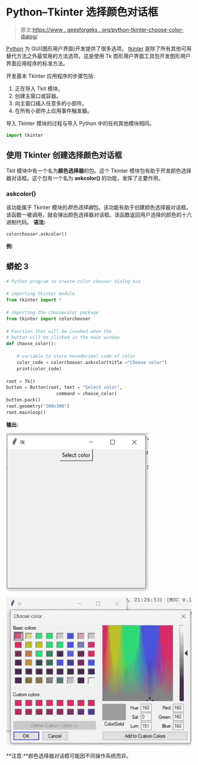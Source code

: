 # Python–Tkinter 选择颜色对话框

> 原文:[https://www . geesforgeks . org/python-tkinter-choose-color-dialog/](https://www.geeksforgeeks.org/python-tkinter-choose-color-dialog/)

[Python](https://www.geeksforgeeks.org/python-programming-language/) 为 GUI(图形用户界面)开发提供了很多选项。 [tkinter](https://www.geeksforgeeks.org/python-gui-tkinter/) 是除了所有其他可用替代方法之外最常用的方法选项。这是使用 Tk 图形用户界面工具包开发图形用户界面应用程序的标准方法。

开发基本 Tkinter 应用程序的步骤包括:

1.  正在导入 Tkit 模块。
2.  创建主窗口或容器。
3.  向主窗口插入任意多的小部件。
4.  在所有小部件上应用事件触发器。

导入 Tkinter 模块的过程与导入 Python 中的任何其他模块相同。

```py
import tkinter
```

## 使用 Tkinter 创建选择颜色对话框

Tkit 模块中有一个名为**颜色选择器**的包。这个 Tkinter 模块包有助于开发颜色选择器对话框。这个包有一个名为 **askcolor()** 的功能，发挥了主要作用。

### askcolor()

该功能属于 Tkinter 模块的*颜色选择器*包。该功能有助于创建颜色选择器对话框。该函数一被调用，就会弹出颜色选择器对话框。该函数返回用户选择的颜色的十六进制代码。
**语法:**

```py
colorchooser.askcolor()
```

**例:**

## 蟒蛇 3

```py
# Python program to create color chooser dialog box

# importing tkinter module
from tkinter import *

# importing the choosecolor package
from tkinter import colorchooser

# Function that will be invoked when the
# button will be clicked in the main window
def choose_color():

    # variable to store hexadecimal code of color
    color_code = colorchooser.askcolor(title ="Choose color")
    print(color_code)

root = Tk()
button = Button(root, text = "Select color",
                   command = choose_color)
button.pack()
root.geometry("300x300")
root.mainloop()
```

**输出:**

![output1](img/353ade9ac2ad44eb9f9d0b88793ccf73.png)

![output2](img/3c1bbcbd99d5a59c9672dd8a2c8b7d11.png)

**注意:**颜色选择器对话框可能因不同操作系统而异。